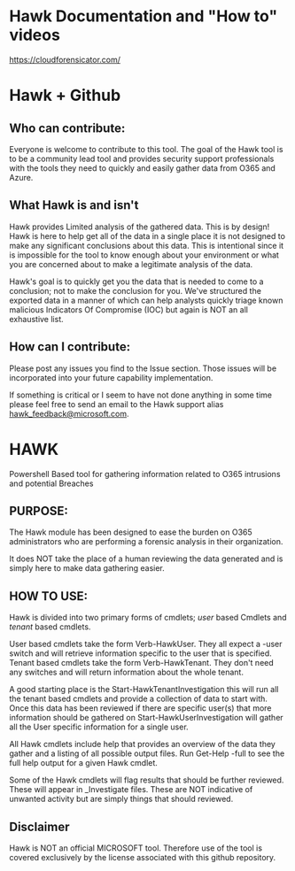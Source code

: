 ﻿# Hawk Documentation and "How to" videos

https://cloudforensicator.com/

# Hawk + Github

## Who can contribute:

Everyone is welcome to contribute to this tool. The goal of the Hawk tool is to be a community lead tool and provides
security support professionals with the tools they need to quickly and easily gather data from O365 and Azure.

## What Hawk is and isn't

Hawk provides Limited analysis of the gathered data. This is by design!
Hawk is here to help get all of the data in a single place it is not designed to make any significant
conclusions about this data. This is intentional since it is impossible for the tool to know enough about
your environment or what you are concerned about to make a legitimate analysis of the data.

Hawk's goal is to quickly get you the data that is needed to come to a conclusion; not to make the conclusion for you.
We've structured the exported data in a manner of which can help analysts quickly triage known malicious Indicators Of Compromise (IOC) but again
is NOT an all exhaustive list.

## How can I contribute:

Please post any issues you find to the Issue section. Those issues will be incorporated into your future capability implementation.

If something is critical or I seem to have not done anything in some time please feel free to send an email to the
Hawk support alias hawk_feedback@microsoft.com.

# HAWK

Powershell Based tool for gathering information related to O365 intrusions and potential Breaches

## PURPOSE:

The Hawk module has been designed to ease the burden on O365 administrators who are performing
a forensic analysis in their organization.

It does NOT take the place of a human reviewing the data generated and is simply here to make
data gathering easier.

## HOW TO USE:

Hawk is divided into two primary forms of cmdlets; _user_ based Cmdlets and _tenant_ based cmdlets.

User based cmdlets take the form Verb-HawkUser<action>. They all expect a -user switch and
will retrieve information specific to the user that is specified. Tenant based cmdlets take
the form Verb-HawkTenant<Action>. They don't need any switches and will return information
about the whole tenant.

A good starting place is the Start-HawkTenantInvestigation this will run all the tenant based
cmdlets and provide a collection of data to start with. Once this data has been reviewed
if there are specific user(s) that more information should be gathered on
Start-HawkUserInvestigation will gather all the User specific information for a single user.

All Hawk cmdlets include help that provides an overview of the data they gather and a listing
of all possible output files. Run Get-Help <cmdlet> -full to see the full help output for a
given Hawk cmdlet.

Some of the Hawk cmdlets will flag results that should be further reviewed. These will appear
in \_Investigate files. These are NOT indicative of unwanted activity but are simply things
that should reviewed.

## Disclaimer

Hawk is NOT an official MICROSOFT tool. Therefore use of the tool is covered exclusively by the license associated with this github repository.
